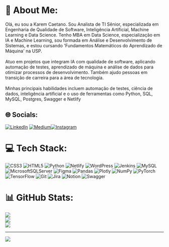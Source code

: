 
# 💫 About Me:
Olá, eu sou a Karem Caetano. Sou Analista de TI Sênior, especializada em Engenharia de Qualidade de Software, Inteligência Artificial, Machine Learning e Data Science. Tenho MBA em Data Science, especialização em IA e Machine Learning, sou formada em Análise e Desenvolvimento de Sistemas, e estou cursando 'Fundamentos Matemáticos do Aprendizado de Máquina' na USP.<br><br>Atuo em projetos que integram IA com qualidade de software, aplicando automação de testes, aprendizado de máquina e análise de dados para otimizar processos de desenvolvimento. Também ajudo pessoas em transição de carreira para a área de tecnologia.<br><br>Minhas principais habilidades incluem automação de testes, ciência de dados, inteligência artificial e o uso de ferramentas como Python, SQL, MySQL, Postgres, Swagger e Netlify


## 🌐 Socials:
[![LinkedIn](https://img.shields.io/badge/LinkedIn-%230077B5.svg?logo=linkedin&logoColor=white)](https://linkedin.com/in/https://www.linkedin.com/in/karem-caetano-76922768/) [![Medium](https://img.shields.io/badge/Medium-12100E?logo=medium&logoColor=white)](https://medium.com/@https://medium.com/@journeyintech)[![Instagram](https://img.shields.io/badge/Instagram-%23E4405F.svg?logo=Instagram&logoColor=white)](https://instagram.com/https://www.instagram.com/journeyintech/)

# 💻 Tech Stack:
![CSS3](https://img.shields.io/badge/css3-%231572B6.svg?style=for-the-badge&logo=css3&logoColor=white) ![HTML5](https://img.shields.io/badge/html5-%23E34F26.svg?style=for-the-badge&logo=html5&logoColor=white) ![Python](https://img.shields.io/badge/python-3670A0?style=for-the-badge&logo=python&logoColor=ffdd54) ![Netlify](https://img.shields.io/badge/netlify-%23000000.svg?style=for-the-badge&logo=netlify&logoColor=#00C7B7) ![WordPress](https://img.shields.io/badge/WordPress-%23117AC9.svg?style=for-the-badge&logo=WordPress&logoColor=white) ![Jenkins](https://img.shields.io/badge/jenkins-%232C5263.svg?style=for-the-badge&logo=jenkins&logoColor=white) ![MySQL](https://img.shields.io/badge/mysql-4479A1.svg?style=for-the-badge&logo=mysql&logoColor=white) ![MicrosoftSQLServer](https://img.shields.io/badge/Microsoft%20SQL%20Server-CC2927?style=for-the-badge&logo=microsoft%20sql%20server&logoColor=white) ![Figma](https://img.shields.io/badge/figma-%23F24E1E.svg?style=for-the-badge&logo=figma&logoColor=white) ![Pandas](https://img.shields.io/badge/pandas-%23150458.svg?style=for-the-badge&logo=pandas&logoColor=white) ![Plotly](https://img.shields.io/badge/Plotly-%233F4F75.svg?style=for-the-badge&logo=plotly&logoColor=white) ![NumPy](https://img.shields.io/badge/numpy-%23013243.svg?style=for-the-badge&logo=numpy&logoColor=white) ![PyTorch](https://img.shields.io/badge/PyTorch-%23EE4C2C.svg?style=for-the-badge&logo=PyTorch&logoColor=white) ![TensorFlow](https://img.shields.io/badge/TensorFlow-%23FF6F00.svg?style=for-the-badge&logo=TensorFlow&logoColor=white) ![Git](https://img.shields.io/badge/git-%23F05033.svg?style=for-the-badge&logo=git&logoColor=white) ![Jira](https://img.shields.io/badge/jira-%230A0FFF.svg?style=for-the-badge&logo=jira&logoColor=white) ![Notion](https://img.shields.io/badge/Notion-%23000000.svg?style=for-the-badge&logo=notion&logoColor=white) ![Swagger](https://img.shields.io/badge/-Swagger-%23Clojure?style=for-the-badge&logo=swagger&logoColor=white)

# 📊 GitHub Stats:
![](https://github-readme-stats.vercel.app/api?username=karemcaetanotech&theme=dark&hide_border=false&include_all_commits=false&count_private=false)<br/>
![](https://github-readme-streak-stats.herokuapp.com/?user=karemcaetanotech&theme=dark&hide_border=false)<br/>
![](https://github-readme-stats.vercel.app/api/top-langs/?username=karemcaetanotech&theme=dark&hide_border=false&include_all_commits=false&count_private=false&layout=compact)

---
[![](https://visitcount.itsvg.in/api?id=karemcaetanotech&icon=0&color=0)](https://visitcount.itsvg.in)

<!-- Proudly created with GPRM ( https://gprm.itsvg.in ) -->

